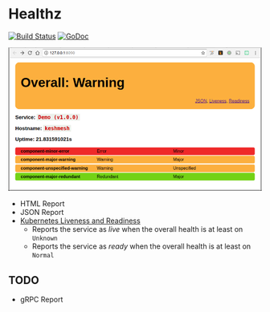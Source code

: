# Healthz

[![Build Status](https://travis-ci.org/cafebazaar/healthz.svg)](https://travis-ci.org/cafebazaar/healthz) [![GoDoc](https://godoc.org/github.com/cafebazaar/healthz?status.svg)](https://godoc.org/github.com/cafebazaar/healthz)

![Screenshot of HTML Report - Healthz](https://github.com/cafebazaar/healthz/raw/master/demo/Healthz.png)

* HTML Report
* JSON Report
* [Kubernetes Liveness and Readiness](https://kubernetes.io/docs/tasks/configure-pod-container/configure-liveness-readiness-probes/)
  * Reports the service as *live* when the overall health is at least on `Unknown`
  * Reports the service as *ready* when the overall health is at least on `Normal`

## TODO
* gRPC Report
